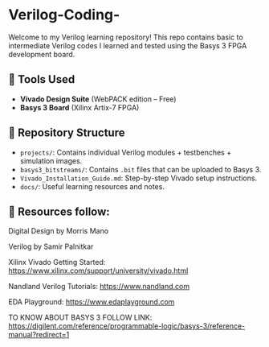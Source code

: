 # Verilog-Coding-
Welcome to my Verilog learning repository! This repo contains basic to intermediate Verilog codes I learned and tested using the Basys 3 FPGA development board.

## 🔧 Tools Used

- **Vivado Design Suite** (WebPACK edition – Free)
- **Basys 3 Board** (Xilinx Artix-7 FPGA)

## 📁 Repository Structure

- `projects/`: Contains individual Verilog modules + testbenches + simulation images.
- `basys3_bitstreams/`: Contains `.bit` files that can be uploaded to Basys 3.
- `Vivado_Installation_Guide.md`: Step-by-step Vivado setup instructions.
- `docs/`: Useful learning resources and notes.


## 📁 Resources follow:
Digital Design by Morris Mano

Verilog by Samir Palnitkar

Xilinx Vivado Getting Started: https://www.xilinx.com/support/university/vivado.html

Nandland Verilog Tutorials: https://www.nandland.com

EDA Playground: https://www.edaplayground.com

TO KNOW ABOUT BASYS 3 FOLLOW LINK:
https://digilent.com/reference/programmable-logic/basys-3/reference-manual?redirect=1


